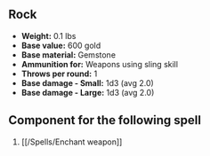 ## Rock
- **Weight:** 0.1 lbs
- **Base value:** 600 gold
- **Base material:** Gemstone
- **Ammunition for:** Weapons using sling skill
- **Throws per round:** 1
- **Base damage - Small:** 1d3 (avg 2.0)
- **Base damage - Large:** 1d3 (avg 2.0)

## Component for the following spell

1. [[/Spells/Enchant weapon]]
